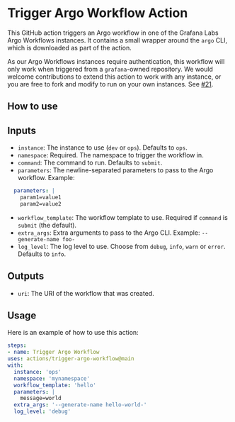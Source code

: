 # Trigger Argo Workflow Action

This GitHub action triggers an Argo workflow in one of the Grafana Labs Argo
Workflows instances. It contains a small wrapper around the `argo` CLI, which is
downloaded as part of the action.

As our Argo Workflows instances require authentication, this workflow will only
work when triggered from a `grafana`-owned repository. We would welcome
contributions to extend this action to work with any instance, or you are free
to fork and modify to run on your own instances. See [#21][issue-21].

[issue-21]: https://github.com/grafana/shared-workflows/issues/21

## How to use

## Inputs

- `instance`: The instance to use (`dev` or `ops`). Defaults to `ops`.
- `namespace`: Required. The namespace to trigger the workflow in.
- `command`: The command to run. Defaults to `submit`.
- `parameters`: The newline-separated parameters to pass to the Argo workflow. Example:
```yaml
  parameters: |
    param1=value1
    param2=value2
```
- `workflow_template`: The workflow template to use. Required if `command` is `submit` (the default).
- `extra_args`: Extra arguments to pass to the Argo CLI. Example: `--generate-name foo-`
- `log_level`: The log level to use. Choose from `debug`, `info`, `warn` or `error`. Defaults to `info`.

## Outputs

- `uri`: The URI of the workflow that was created.

## Usage

Here is an example of how to use this action:

```yaml
steps:
- name: Trigger Argo Workflow
uses: actions/trigger-argo-workflow@main
with:
  instance: 'ops'
  namespace: 'mynamespace'
  workflow_template: 'hello'
  parameters: |
    message=world
  extra_args: '--generate-name hello-world-'
  log_level: 'debug'
```

